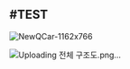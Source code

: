 #TEST
---

![NewQCar-1162x766](https://github.com/ksh99-git/VITAS/assets/173671952/2d502516-5def-4340-9406-127b210cb099)


![Uploading 전체 구조도.png…]()
